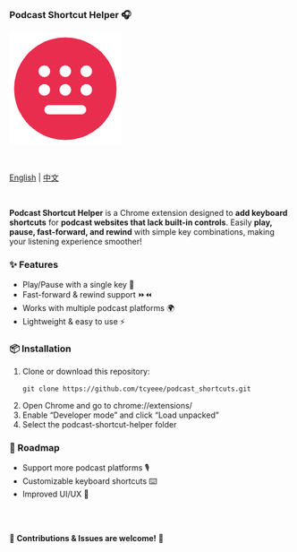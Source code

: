 ### **Podcast Shortcut Helper 🎧**


![icon](./images/icon-48.png)

<br>

[English](#) | [中文](./doc/README.zh-CN.md)

<br>

**Podcast Shortcut Helper** is a Chrome extension designed to **add keyboard shortcuts** for **podcast websites that lack built-in controls**. Easily **play, pause, fast-forward, and rewind** with simple key combinations, making your listening experience smoother!



### ✨ Features

- Play/Pause with a single key 🎵
- Fast-forward & rewind support ⏩⏪
- Works with multiple podcast platforms 🌍
- Lightweight & easy to use ⚡


### 📦 Installation

1. Clone or download this repository:
   ```
   git clone https://github.com/tcyeee/podcast_shortcuts.git
   ```
2. Open Chrome and go to chrome://extensions/
3. Enable “Developer mode” and click “Load unpacked”
4. Select the podcast-shortcut-helper folder


### 🔧 Roadmap

- Support more podcast platforms 🎙️
- Customizable keyboard shortcuts ⌨️
- Improved UI/UX 🎨

<br>
<br>

📢 **Contributions & Issues are welcome!** 🚀
